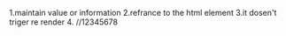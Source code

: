 1.maintain value or information
2.refrance to the html element
3.it dosen't triger re render
4.
//12345678